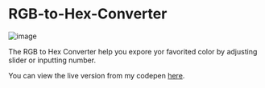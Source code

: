 # RGB-to-Hex-Converter

![image](https://user-images.githubusercontent.com/88959211/130375839-e61afb43-e11f-46c2-96b6-4adc51435552.png)

The RGB to Hex Converter help you expore yor favorited color by adjusting slider or inputting number.

You can view the live version from my codepen [here](https://codepen.io/EmilyCC/full/PojYVBX).
